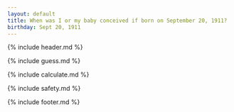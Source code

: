 ```yaml
---
layout: default
title: When was I or my baby conceived if born on September 20, 1911?
birthday: Sept 20, 1911
---
```


{% include header.md %}

{% include guess.md %}

{% include calculate.md %}

{% include safety.md %}

{% include footer.md %}



